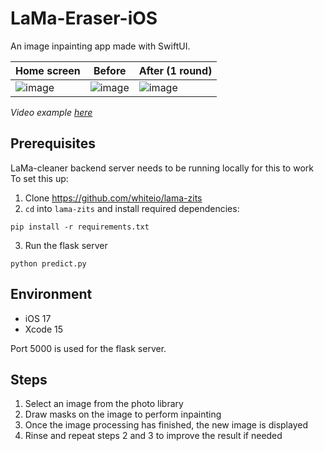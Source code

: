 # LaMa-Eraser-iOS
An image inpainting app made with SwiftUI.


| Home screen | Before | After (1 round) |
|--------|------|-------|
| ![image](https://github.com/whiteio/LaMa-Eraser-iOS/assets/84482442/a58fa94c-b04c-450b-9946-a077881d2443) | ![image](https://github.com/whiteio/LaMa-Eraser-iOS/assets/84482442/8e903295-21ef-4ac7-a3cb-12a523cee741) | ![image](https://github.com/whiteio/LaMa-Eraser-iOS/assets/84482442/ef2e68cf-9eaa-41bf-b7ce-d18c68a254d9) |



*Video example [here](https://github.com/whiteio/LaMa-Eraser-iOS/blob/main/examples/lama-example.mov)*

## Prerequisites 

LaMa-cleaner backend server needs to be running locally for this to work To set this up:
1. Clone https://github.com/whiteio/lama-zits
2. `cd` into `lama-zits` and install required dependencies:
```
pip install -r requirements.txt
```
3. Run the flask server
```
python predict.py
```
## Environment
- iOS 17
- Xcode 15

Port 5000 is used for the flask server.

## Steps
1. Select an image from the photo library
2. Draw masks on the image to perform inpainting
3. Once the image processing has finished, the new image is displayed
4. Rinse and repeat steps 2 and 3 to improve the result if needed
